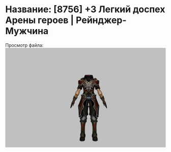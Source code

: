 # Название: [8756] +3 Легкий доспех Арены героев | Рейнджер-Мужчина

Просмотр файла:
![p020031.png](p020031.png)